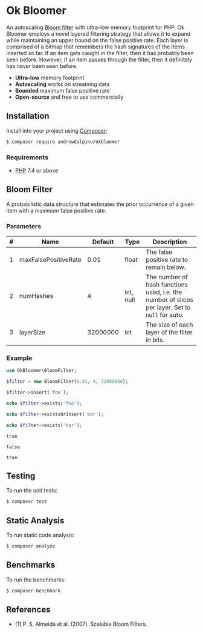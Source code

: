 # Ok Bloomer
An autoscaling [Bloom filter](https://en.wikipedia.org/wiki/Bloom_filter) with ultra-low memory footprint for PHP. Ok Bloomer employs a novel layered filtering strategy that allows it to expand while maintaining an upper bound on the false positive rate. Each layer is comprised of a bitmap that remembers the hash signatures of the items inserted so far. If an item gets caught in the filter, then it has probably been seen before. However, if an item passes through the filter, then it definitely has never been seen before.

- **Ultra-low** memory footprint
- **Autoscaling** works on streaming data
- **Bounded** maximum false positive rate
- **Open-source** and free to use commercially

## Installation
Install into your project using [Composer](https://getcomposer.org/):

```sh
$ composer require andrewdalpino/okbloomer
```

### Requirements
- [PHP](https://php.net/manual/en/install.php) 7.4 or above

## Bloom Filter
A probabilistic data structure that estimates the prior occurrence of a given item with a maximum false positive rate.

### Parameters
| # | Name | Default | Type | Description |
|---|---|---|---|---|
| 1 | maxFalsePositiveRate | 0.01 | float | The false positive rate to remain below. |
| 2 | numHashes | 4 | int, null | The number of hash functions used, i.e. the number of slices per layer. Set to `null` for auto. |
| 3 | layerSize | 32000000 | int | The size of each layer of the filter in bits. |

### Example

```php
use OkBloomer\BloomFilter;

$filter = new BloomFilter(0.01, 4, 32000000);

$filter->insert('foo');

echo $filter->exists('foo');

echo $filter->existsOrInsert('bar');

echo $filter->exists('bar');
```

```
true 

false

true
```

## Testing
To run the unit tests:

```sh
$ composer test
```
## Static Analysis
To run static code analysis:

```sh
$ composer analyze
```

## Benchmarks
To run the benchmarks:

```sh
$ composer benchmark
```

## References
- [1] P. S. Almeida et al. (2007). Scalable Bloom Filters.
